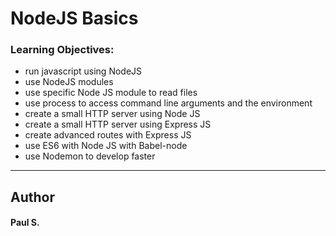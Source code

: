 # NodeJS Basics

### Learning Objectives:
*    run javascript using NodeJS
*    use NodeJS modules
*    use specific Node JS module to read files
*    use process to access command line arguments and the environment
*    create a small HTTP server using Node JS
*    create a small HTTP server using Express JS
*    create advanced routes with Express JS
*    use ES6 with Node JS with Babel-node
*    use Nodemon to develop faster

--- 
## Author 
#### Paul S.